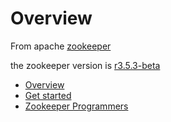 # Overview

From apache [zookeeper](https://zookeeper.apache.org/)

the zookeeper version is [r3.5.3-beta](https://zookeeper.apache.org/doc/r3.5.3-beta/)

- [Overview](https://zookeeper.apache.org/doc/r3.5.3-beta/zookeeperOver.html)
- [Get started](https://zookeeper.apache.org/doc/r3.5.3-beta/zookeeperStarted.html)
- [Zookeeper Programmers](https://zookeeper.apache.org/doc/r3.5.3-beta/zookeeperProgrammers.html)